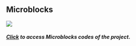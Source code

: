 ## Microblocks
![](https://www.robotistan.com/Data/EditorFiles/action-reaction.PNG)

##### [Click](https://microblocks.fun/run/microblocks.html#project=projectName%20%27Etki-Tepki%27%0A%0Amodule%20main%0Aauthor%20unknown%0Aversion%201%200%20%0Adescription%20%27%27%0A%0Ascript%2043%2061%20%7B%0AwhenCondition%20%28pb_button%29%0Apb_set_red_LED%20true%0A%7D%0A%0Ascript%2048%20184%20%7B%0AwhenCondition%20%28not%20%28pb_button%29%29%0Apb_set_red_LED%20false%0A%7D%0A%0A%0Amodule%20DHT%20Input%0Aauthor%20MicroBlocks%0Aversion%201%201%20%0Atags%20sensor%20dht11%20dht22%20temperature%20humidity%20%0Adescription%20%27Support%20for%20the%20DHT11%20and%20DHT22%20environmental%20sensors.%20These%20sensors%20provide%20temperature%20and%20humidity%20readings.%27%0Avariables%20_dht_temperature%20_dht_humidity%20_dhtData%20_dhtLastReadTime%20%0A%0A%09spec%20%27r%27%20%27temperature_DHT11%27%20%27temperature%20%28Celsius%29%20DHT11%20pin%20_%27%20%27auto%27%204%0A%09spec%20%27r%27%20%27humidity_DHT11%27%20%27humidity%20DHT11%20pin%20_%27%20%27auto%27%204%0A%09spec%20%27r%27%20%27temperature_DHT22%27%20%27temperature%20%28Celsius%29%20DHT22%20pin%20_%27%20%27auto%27%204%0A%09spec%20%27r%27%20%27humidity_DHT22%27%20%27humidity%20DHT22%20pin%20_%27%20%27auto%27%204%0A%09spec%20%27%20%27%20%27_dhtReadData%27%20%27_dhtReadData%20pin%20_%27%20%27auto%20any%27%204%0A%09spec%20%27r%27%20%27_dhtChecksumOkay%27%20%27_dhtChecksumOkay%27%20%27any%27%0A%09spec%20%27%20%27%20%27_dhtUpdate%27%20%27_dhtUpdate%20_%20isDHT11%20_%27%20%27auto%20bool%20any%27%204%20true%0A%09spec%20%27r%27%20%27_dhtReady%27%20%27_dhtReady%27%20%27any%27%0A%0Ato%20%27_dhtChecksumOkay%27%20%7B%0A%20%20local%20%27checksum%27%200%0A%20%20for%20i%204%20%7B%0A%20%20%20%20checksum%20%2B%3D%20%28at%20i%20_dhtData%29%0A%20%20%7D%0A%20%20checksum%20%3D%20%28checksum%20%26%20255%29%0A%20%20return%20%28checksum%20%3D%3D%20%28at%205%20_dhtData%29%29%0A%7D%0A%0Ato%20%27_dhtReadData%27%20pin%20%7B%0A%20%20comment%20%27Create%20DHT%20data%20array%20the%20first%20time%27%0A%20%20if%20%28_dhtData%20%3D%3D%200%29%20%7B%0A%20%20%20%20_dhtData%20%3D%20%28newList%205%29%0A%20%20%7D%0A%20%20comment%20%27Pull%20pin%20low%20for%20%3E18msec%20to%20request%20data%27%0A%20%20digitalWriteOp%20pin%20false%0A%20%20waitMillis%2020%0A%20%20local%20%27useDHTPrimitive%27%20%28booleanConstant%20true%29%0A%20%20if%20useDHTPrimitive%20%7B%0A%20%20%20%20result%20%3D%20%28%27%5Bsensors%3AreadDHT%5D%27%20pin%29%0A%20%20%20%20if%20%28%28booleanConstant%20false%29%20%21%3D%20result%29%20%7B%0A%20%20%20%20%20%20_dhtData%20%3D%20result%0A%20%20%20%20%7D%0A%20%20%20%20return%200%0A%20%20%7D%0A%20%20comment%20%27Read%20DHT%20start%20pulses%20%28H%20L%20H%20L%29%27%0A%20%20waitUntil%20%28digitalReadOp%20pin%29%0A%20%20waitUntil%20%28not%20%28digitalReadOp%20pin%29%29%0A%20%20waitUntil%20%28digitalReadOp%20pin%29%0A%20%20waitUntil%20%28not%20%28digitalReadOp%20pin%29%29%0A%20%20local%20%27i%27%201%0A%20%20local%20%27byte%27%200%0A%20%20local%20%27bit%27%201%0A%20%20comment%20%27Read%2040%20bits%20%285%20bytes%29%27%0A%20%20repeat%2040%20%7B%0A%20%20%20%20waitUntil%20%28digitalReadOp%20pin%29%0A%20%20%20%20local%20%27start%27%20%28microsOp%29%0A%20%20%20%20waitUntil%20%28not%20%28digitalReadOp%20pin%29%29%0A%20%20%20%20if%20%28%28%28microsOp%29%20-%20start%29%20%3E%2040%29%20%7B%0A%20%20%20%20%20%20comment%20%27Long%20pulse%20-%20append%20a%20%221%22%20bit%27%0A%20%20%20%20%20%20byte%20%2B%3D%201%0A%20%20%20%20%7D%0A%20%20%20%20if%20%28bit%20%3D%3D%208%29%20%7B%0A%20%20%20%20%20%20atPut%20i%20_dhtData%20byte%0A%20%20%20%20%20%20i%20%2B%3D%201%0A%20%20%20%20%20%20byte%20%3D%200%0A%20%20%20%20%20%20bit%20%3D%201%0A%20%20%20%20%7D%20else%20%7B%0A%20%20%20%20%20%20byte%20%3D%20%28byte%20%3C%3C%201%29%0A%20%20%20%20%20%20bit%20%2B%3D%201%0A%20%20%20%20%7D%0A%20%20%20%20waitUntil%20%28not%20%28digitalReadOp%20pin%29%29%0A%20%20%7D%0A%7D%0A%0Ato%20%27_dhtReady%27%20%7B%0A%20%20local%20%27elapsed%27%20%28%28millisOp%29%20-%20_dhtLastReadTime%29%0A%20%20return%20%28or%20%28elapsed%20%3C%200%29%20%28elapsed%20%3E%202000%29%29%0A%7D%0A%0Ato%20%27_dhtUpdate%27%20pin%20isDHT11%20%7B%0A%20%20if%20%28%27_dhtReady%27%29%20%7B%0A%20%20%20%20%27_dhtReadData%27%20pin%0A%20%20%20%20_dhtLastReadTime%20%3D%20%28millisOp%29%0A%20%20%7D%0A%20%20if%20%28%27_dhtChecksumOkay%27%29%20%7B%0A%20%20%20%20if%20isDHT11%20%7B%0A%20%20%20%20%20%20_dht_temperature%20%3D%20%28at%203%20_dhtData%29%0A%20%20%20%20%20%20_dht_humidity%20%3D%20%28at%201%20_dhtData%29%0A%20%20%20%20%7D%20else%20%7B%0A%20%20%20%20%20%20local%20%27n%27%20%28%28%28at%201%20_dhtData%29%20%2A%20256%29%20%2B%20%28at%202%20_dhtData%29%29%0A%20%20%20%20%20%20_dht_humidity%20%3D%20%28%28n%20%2B%205%29%20%2F%2010%29%0A%20%20%20%20%20%20n%20%3D%20%28%28%28%28at%203%20_dhtData%29%20%26%20127%29%20%2A%20256%29%20%2B%20%28at%204%20_dhtData%29%29%0A%20%20%20%20%20%20if%20%28%28%28at%203%20_dhtData%29%20%26%20128%29%20%21%3D%200%29%20%7B%0A%20%20%20%20%20%20%20%20n%20%3D%20%280%20-%20n%29%0A%20%20%20%20%20%20%7D%0A%20%20%20%20%20%20_dht_temperature%20%3D%20%28%28n%20%2B%205%29%20%2F%2010%29%0A%20%20%20%20%7D%0A%20%20%7D%0A%7D%0A%0Ato%20humidity_DHT11%20pin%20%7B%0A%20%20%27_dhtUpdate%27%20pin%20true%0A%20%20return%20_dht_humidity%0A%7D%0A%0Ato%20humidity_DHT22%20pin%20%7B%0A%20%20%27_dhtUpdate%27%20pin%20false%0A%20%20return%20_dht_humidity%0A%7D%0A%0Ato%20temperature_DHT11%20pin%20%7B%0A%20%20%27_dhtUpdate%27%20pin%20true%0A%20%20return%20_dht_temperature%0A%7D%0A%0Ato%20temperature_DHT22%20pin%20%7B%0A%20%20%27_dhtUpdate%27%20pin%20false%0A%20%20return%20_dht_temperature%0A%7D%0A%0A%0Amodule%20PicoBricks%20Output%0Aauthor%20MicroBlocks%0Aversion%202%200%20%0Adepends%20DHT%20%0Adescription%20%27Robotistan%20PicoBricks%20Library%0A%0AThis%20library%20controls%20these%20Pico%20Bricks%20components%3A%0A-%20Red%20LED%0A-%20RGB%20LED%0A-%20DC%20Motors%0A-%20Piezo%20speaker%0A-%20Relay%20Switch%20%285V-250V%2C%205A%29%0A-%20Button%0A-%20Potentiometer%20%28variable%20resistor%29%0A-%20Light%20sensor%20%28light%20dependent%20resistor%29%0A-%20Temperature%20and%20humidity%20sensor%20%28DHT11%29%0A%0AUse%20separate%20librares%20to%20control%3A%0A-%20Servo%20motors%0A-%20Graphic%20display%20%28OLED%29%0A-%20WIFI%2FBluetooth%20expansion%20board%0A%0ASee%20https%3A%2F%2Fwww.robotistan.com%2C%20%0Ahttps%3A%2F%2Fwiki.microblocks.fun%2Fboards%2Fpico%0A%27%0Avariables%20_pb_initialized%20_pb_pin_RedLED%20_pb_pin_Button%20_pb_pin_DHT%20_pb_pin_Relay%20_pb_pin_Pot%20_pb_pin_LDR%20_pb_pin_Buzzer%20_pb_pin_Motor1%20_pb_pin_Motor2%20_pb_pin_RGB_LED%20_pb_pin_TX%20_pb_pin_RX%20_pb_i2c_Addr%20%0A%0A%09spec%20%27%20%27%20%27pb_beep%27%20%27PicoBricks%20beep%20_%20ms%27%20%27auto%27%20500%0A%09spec%20%27r%27%20%27pb_button%27%20%27PicoBricks%20button%27%0A%09spec%20%27r%27%20%27pb_humidity%27%20%27PicoBricks%20humidity%27%0A%09spec%20%27r%27%20%27pb_light_sensor%27%20%27PicoBricks%20light%20sensor%27%0A%09spec%20%27r%27%20%27pb_potentiometer%27%20%27PicoBricks%20potentiometer%27%0A%09spec%20%27r%27%20%27pb_random_color%27%20%27PicoBricks%20random%20color%27%0A%09spec%20%27r%27%20%27pb_rgb_color%27%20%27PicoBricks%20color%20r%20_%20g%20_%20b%20_%20%280-255%29%27%20%27auto%20auto%20auto%27%200%200%200%0A%09spec%20%27%20%27%20%27pb_set_motor_speed%27%20%27PicoBricks%20set%20motor%20_%20speed%20_%20%280-100%29%27%20%27auto%20num%27%201%20100%0A%09spec%20%27%20%27%20%27pb_set_red_LED%27%20%27PicoBricks%20set%20red%20LED%20_%27%20%27bool%27%20true%0A%09spec%20%27%20%27%20%27pb_set_relay%27%20%27PicoBricks%20set%20relay%20_%27%20%27bool%27%20true%0A%09spec%20%27%20%27%20%27pb_set_rgb_color%27%20%27PicoBricks%20set%20RGB%20LED%20color%20_%27%20%27color%27%0A%09spec%20%27r%27%20%27pb_temperature%27%20%27PicoBricks%20temperature%20%28%C2%B0C%29%27%0A%09spec%20%27%20%27%20%27pb_turn_off_RGB%27%20%27PicoBricks%20turn%20off%20RGB%20LED%27%0A%09spec%20%27r%27%20%27_pb_rescale%27%20%27_pb_rescale%20_%20from%20%20%28%20_%20%2C%20_%20%29%20to%20%28%20_%20%2C%20_%20%29%27%20%27auto%20auto%20auto%20auto%20auto%27%200%200%200%200%200%0A%09spec%20%27%20%27%20%27_pb_init_pins%27%20%27_pb_init_pins%27%0A%0Ato%20%27_pb_init_pins%27%20%7B%0A%20%20if%20_pb_initialized%20%7Breturn%7D%0A%20%20_pb_pin_RGB_LED%20%3D%206%0A%20%20_pb_pin_RedLED%20%3D%207%0A%20%20_pb_pin_Button%20%3D%2010%0A%20%20_pb_pin_DHT%20%3D%2011%0A%20%20_pb_pin_Relay%20%3D%2012%0A%20%20_pb_pin_Buzzer%20%3D%2020%0A%20%20_pb_pin_Motor1%20%3D%2021%0A%20%20_pb_pin_Motor2%20%3D%2022%0A%20%20_pb_pin_Pot%20%3D%2026%0A%20%20_pb_pin_LDR%20%3D%2027%0A%20%20_pb_pin_TX%20%3D%200%0A%20%20_pb_pin_RX%20%3D%201%0A%20%20_pb_i2c_Addr%20%3D%20%273C%27%0A%20%20_pb_initialized%20%3D%20%28booleanConstant%20true%29%0A%7D%0A%0Ato%20%27_pb_rescale%27%20val%20in_min%20in_max%20out_min%20out_max%20%7B%0A%20%20comment%20%27map%28long%20val%2C%20long%20in_min%2C%20long%20in_max%2C%20long%20out_min%2C%20long%20out_max%29%20%7B%0A%20%20return%20%28val%20-%20in_min%29%20%2A%20%28out_max%20-%20out_min%29%20%2F%20%28in_max%20-%20in_min%29%20%2B%20out_min%3B%0A%7D%27%0A%20%20return%20%28%28%28val%20-%20in_min%29%20%2A%20%28out_max%20-%20out_min%29%29%20%2F%20%28%28in_max%20-%20in_min%29%20%2B%20out_min%29%29%0A%7D%0A%0Ato%20pb_beep%20duration%20%7B%0A%20%20%27_pb_init_pins%27%0A%20%20local%20%27end%20time%27%20%28%28millisOp%29%20%2B%20duration%29%0A%20%20repeatUntil%20%28%28millisOp%29%20%3E%3D%20%28v%20%27end%20time%27%29%29%20%7B%0A%20%20%20%20digitalWriteOp%20_pb_pin_Buzzer%20true%0A%20%20%20%20waitMicros%201900%0A%20%20%20%20digitalWriteOp%20_pb_pin_Buzzer%20false%0A%20%20%20%20waitMicros%201900%0A%20%20%7D%0A%7D%0A%0Ato%20pb_button%20%7B%0A%20%20%27_pb_init_pins%27%0A%20%20return%20%28digitalReadOp%20_pb_pin_Button%29%0A%7D%0A%0Ato%20pb_humidity%20%7B%0A%20%20%27_pb_init_pins%27%0A%20%20%27_dhtUpdate%27%20_pb_pin_DHT%20true%0A%20%20return%20_dht_humidity%0A%7D%0A%0Ato%20pb_light_sensor%20%7B%0A%20%20comment%20%27Returns%20Light%20Values%20s%20a%20percentage%3A%0A0%3A%20dark%2C%20%20100%3A%20light%27%0A%20%20%27_pb_init_pins%27%0A%20%20return%20%28%27_pb_rescale%27%20%281023%20-%20%28analogReadOp%20_pb_pin_LDR%29%29%200%201023%200%20100%29%0A%7D%0A%0Ato%20pb_potentiometer%20%7B%0A%20%20%27_pb_init_pins%27%0A%20%20return%20%28analogReadOp%20_pb_pin_Pot%29%0A%7D%0A%0Ato%20pb_random_color%20%7B%0A%20%20local%20%27n1%27%20%28random%20100%20200%29%0A%20%20local%20%27n2%27%20%28random%200%20100%29%0A%20%20if%20%281%20%3D%3D%20%28random%201%203%29%29%20%7B%0A%20%20%20%20return%20%28%28n1%20%3C%3C%2016%29%20%7C%20%28n2%20%3C%3C%208%29%29%0A%20%20%7D%20%281%20%3D%3D%20%28random%201%202%29%29%20%7B%0A%20%20%20%20return%20%28%28n2%20%3C%3C%2016%29%20%7C%20n1%29%0A%20%20%7D%20else%20%7B%0A%20%20%20%20return%20%28%28n1%20%3C%3C%208%29%20%7C%20n2%29%0A%20%20%7D%0A%7D%0A%0Ato%20pb_rgb_color%20r%20g%20b%20%7B%0A%20%20r%20%3D%20%28maximum%200%20%28minimum%20r%20255%29%29%0A%20%20g%20%3D%20%28maximum%200%20%28minimum%20g%20255%29%29%0A%20%20b%20%3D%20%28maximum%200%20%28minimum%20b%20255%29%29%0A%20%20return%20%28%28%28r%20%3C%3C%2016%29%20%7C%20%28g%20%3C%3C%208%29%29%20%7C%20b%29%0A%7D%0A%0Ato%20pb_set_motor_speed%20which%20speed%20%7B%0A%20%20%27_pb_init_pins%27%0A%20%20speed%20%3D%20%28maximum%200%20%28minimum%20speed%20100%29%29%0A%20%20if%20%28which%20%3D%3D%201%29%20%7B%0A%20%20%20%20analogWriteOp%20_pb_pin_Motor1%20%28%281023%20%2A%20speed%29%20%2F%20100%29%0A%20%20%7D%20%28which%20%3D%3D%202%29%20%7B%0A%20%20%20%20analogWriteOp%20_pb_pin_Motor2%20%28%281023%20%2A%20speed%29%20%2F%20100%29%0A%20%20%7D%0A%7D%0A%0Ato%20pb_set_red_LED%20aBoolean%20%7B%0A%20%20%27_pb_init_pins%27%0A%20%20digitalWriteOp%20_pb_pin_RedLED%20aBoolean%0A%7D%0A%0Ato%20pb_set_relay%20aBoolean%20%7B%0A%20%20%27_pb_init_pins%27%0A%20%20digitalWriteOp%20_pb_pin_Relay%20aBoolean%0A%7D%0A%0Ato%20pb_set_rgb_color%20color%20%7B%0A%20%20%27_pb_init_pins%27%0A%20%20%27%5Bdisplay%3AneoPixelSetPin%5D%27%20_pb_pin_RGB_LED%20false%0A%20%20%27%5Bdisplay%3AneoPixelSend%5D%27%20color%0A%7D%0A%0Ato%20pb_temperature%20%7B%0A%20%20%27_pb_init_pins%27%0A%20%20%27_dhtUpdate%27%20_pb_pin_DHT%20true%0A%20%20return%20_dht_temperature%0A%7D%0A%0Ato%20pb_turn_off_RGB%20%7B%0A%20%20%27_pb_init_pins%27%0A%20%20%27%5Bdisplay%3AneoPixelSetPin%5D%27%20_pb_pin_RGB_LED%20false%0A%20%20%27%5Bdisplay%3AneoPixelSend%5D%27%200%0A%7D%0A%0A "Click") to access Microblocks codes of the project.